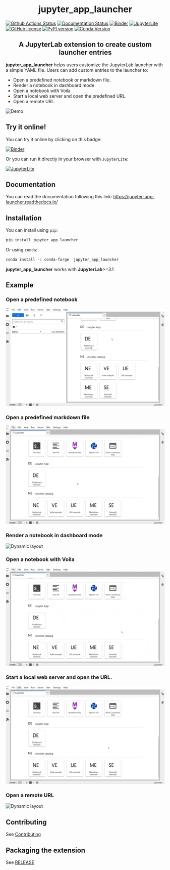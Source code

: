 <h1 align="center">jupyter_app_launcher</h1>

[![Github Actions Status](https://github.com/trungleduc/jupyter_app_launcher/workflows/Build/badge.svg)](https://github.com/trungleduc/jupyter_app_launcher/actions/workflows/build.yml) [![Documentation Status](https://readthedocs.org/projects/jupyter-app-launcher/badge/?version=latest)](https://jupyter-app-launcher.readthedocs.io/en/latest/?badge=latest) [![Binder](https://mybinder.org/badge_logo.svg)](https://mybinder.org/v2/gh/trungleduc/jupyter_app_launcher/main?urlpath=lab) [![JupyterLite](https://jupyterlite.rtfd.io/en/latest/_static/badge.svg)](https://trungleduc.github.io/jupyter_app_launcher/lab/index.html) [![GitHub license](https://badgen.net/github/license/trungleduc/jupyter_app_launcher)](https://github.com/trungleduc/jupyter_app_launcher/blob/master/LICENSE) [![PyPI version](https://badge.fury.io/py/jupyter_app_launcher.svg)](https://badge.fury.io/py/jupyter_app_launcher) [![Conda Version](https://img.shields.io/conda/vn/conda-forge/jupyter_app_launcher.svg)](https://anaconda.org/conda-forge/jupyter_app_launcher)

<h2 align="center"> A JupyterLab extension to create custom launcher entries </h2>

**jupyter_app_launcher** helps users customize the JupyterLab launcher with a simple YAML file. Users can add custom entries to the launcher to:

- Open a predefined notebook or markdown file.
- Render a notebook in dashboard mode
- Open a notebook with Voila
- Start a local web server and open the predefined URL.
- Open a remote URL.

![Demo](./docs/source/images/launcher-app.gif)

## Try it online!

You can try it online by clicking on this badge:

[![Binder](https://mybinder.org/badge_logo.svg)](https://mybinder.org/v2/gh/trungleduc/jupyter_app_launcher/main?urlpath=lab)

Or you can run it directly in your browser with `JupyterLite`:

[![JupyterLite](https://jupyterlite.rtfd.io/en/latest/_static/badge.svg)](https://trungleduc.github.io/jupyter_app_launcher/lab/index.html)

## Documentation

You can read the documentation following this link: https://jupyter-app-launcher.readthedocs.io/

## Installation

You can install using `pip`:

```bash
pip install jupyter_app_launcher
```

Or using `conda`:

```bash
conda install -c conda-forge  jupyter_app_launcher
```

**jupyter_app_launcher** works with **JupyterLab**>=3.1

## Example

### Open a predefined notebook

![Dynamic layout](./docs/source/images/notebook.gif)

### Open a predefined markdown file

![Dynamic layout](./docs/source/images/markdown.gif)

### Render a notebook in dashboard mode

![Dynamic layout](./docs/source/images/notebook-grid.gif)

### Open a notebook with Voila

![Dynamic layout](./docs/source/images/voila.gif)

### Start a local web server and open the URL.

![Dynamic layout](./docs/source/images/local-url.gif)

### Open a remote URL

![Dynamic layout](./docs/source/images/url.gif)

## Contributing

See [Contributing](https://jupyter-app-launcher.readthedocs.io/en/latest/develop-install.html)

## Packaging the extension

See [RELEASE](RELEASE.md)
